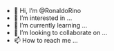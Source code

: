 - 👋 Hi, I’m @RonaldoRino
- 👀 I’m interested in ...
- 🌱 I’m currently learning ...
- 💞️ I’m looking to collaborate on ...
- 📫 How to reach me ...

<!---
RonaldoRino/RonaldoRino is a ✨ special ✨ repository because its `README.md` (this file) appears on your GitHub profile.
You can click the Preview link to take a look at your changes.
--->
